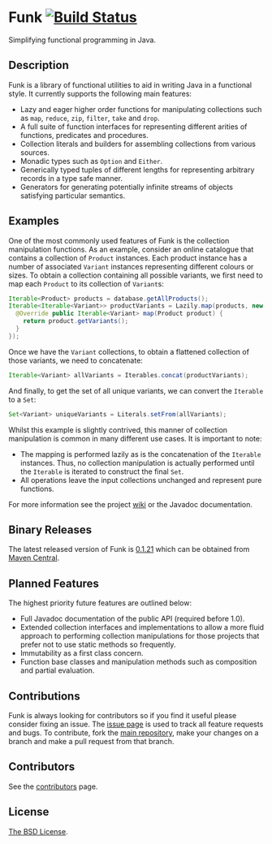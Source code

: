 Funk [![Build Status](https://snap-ci.com/javafunk/funk/branch/master/build_image)](https://snap-ci.com/javafunk/funk/branch/master)
====

Simplifying functional programming in Java.

Description
-----------

Funk is a library of functional utilities to aid in writing Java in a functional style.
It currently supports the following main features:

  * Lazy and eager higher order functions for manipulating collections such as `map`, `reduce`, `zip`, `filter`, `take` and `drop`.
  * A full suite of function interfaces for representing different arities of functions, predicates and procedures.
  * Collection literals and builders for assembling collections from various sources.
  * Monadic types such as `Option` and `Either`.
  * Generically typed tuples of different lengths for representing arbitrary records in a type safe manner.
  * Generators for generating potentially infinite streams of objects satisfying particular semantics.

Examples
--------

One of the most commonly used features of Funk is the collection manipulation functions. As an example, consider
an online catalogue that contains a collection of `Product` instances. Each product instance has a number of
associated `Variant` instances representing different colours or sizes. To obtain a collection containing all
possible variants, we first need to map each `Product` to its collection of `Variant`s:

```java
Iterable<Product> products = database.getAllProducts();
Iterable<Iterable<Variant>> productVariants = Lazily.map(products, new Mapper<Product, Iterable<Variant>>() {
  @Override public Iterable<Variant> map(Product product) {
    return product.getVariants();
  }
});
```

Once we have the `Variant` collections, to obtain a flattened collection of those variants, we need to concatenate:

```java
Iterable<Variant> allVariants = Iterables.concat(productVariants);
```

And finally, to get the set of all unique variants, we can convert the `Iterable` to a `Set`:

```java
Set<Variant> uniqueVariants = Literals.setFrom(allVariants);
```

Whilst this example is slightly contrived, this manner of collection manipulation is common in many different
use cases. It is important to note:

  * The mapping is performed lazily as is the concatenation of the `Iterable` instances. Thus, no collection
    manipulation is actually performed until the `Iterable` is iterated to construct the final `Set`.
  * All operations leave the input collections unchanged and represent pure functions.

For more information see the project [wiki](https://github.com/javafunk/funk/wiki) or the Javadoc documentation.

Binary Releases
---------------

The latest released version of Funk is [0.1.21](http://search.maven.org/#artifactdetails%7Corg.javafunk.funk%7Cfunk%7C0.1.21%7Cjar)
which can be obtained from [Maven Central](http://search.maven.org/#search%7Cgav%7C1%7Cg%3A%22org.javafunk.funk%22%20AND%20a%3A%22funk%22).

Planned Features
----------------

The highest priority future features are outlined below:

  * Full Javadoc documentation of the public API (required before 1.0).
  * Extended collection interfaces and implementations to allow a more fluid approach to performing collection
    manipulations for those projects that prefer not to use static methods so frequently.
  * Immutability as a first class concern.
  * Function base classes and manipulation methods such as composition and partial evaluation.

Contributions
-------------

Funk is always looking for contributors so if you find it useful please consider fixing an issue. The
[issue page](https://github.com/javafunk/funk/issues) is used to track all feature requests and bugs.
To contribute, fork the [main repository](https://github.com/javafunk/funk), make your changes on a
branch and make a pull request from that branch.

Contributors
------------

See the [contributors](https://github.com/javafunk/funk/contributors) page.

License
-------
[The BSD License](http://opensource.org/licenses/bsd-license.php).
